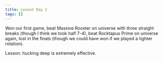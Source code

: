 ```yaml
---
title: Leiout Day 2
tags: []
---
```


Won our first game, beat Massive Rooster on universe with three straight breaks (though I think we took half 7-4), beat Rocktapus Prime on universe again, lost in the finals (though we could have won if we played a tighter rotation).

Lesson: hucking deep is extremely effective.
